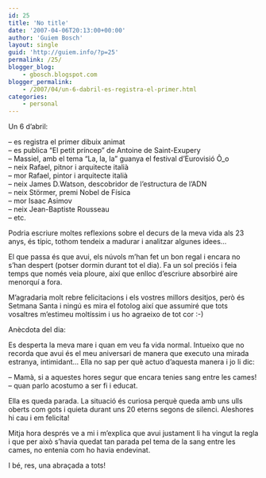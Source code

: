 ```yaml
---
id: 25
title: 'No title'
date: '2007-04-06T20:13:00+00:00'
author: 'Guiem Bosch'
layout: single
guid: 'http://guiem.info/?p=25'
permalink: /25/
blogger_blog:
    - gbosch.blogspot.com
blogger_permalink:
    - /2007/04/un-6-dabril-es-registra-el-primer.html
categories:
    - personal
---
```


Un 6 d’abril:

– es registra el primer dibuix animat  
– es publica “El petit príncep” de Antoine de Saint-Exupery  
– Massiel, amb el tema “La, la, la” guanya el festival d’Eurovisió Ô\_o  
– neix Rafael, pitnor i arquitecte italià  
– mor Rafael, pintor i arquitecte italià  
– neix James D.Watson, descobridor de l’estructura de l’ADN  
– neix Störmer, premi Nobel de Física  
– mor Isaac Asimov  
– neix Jean-Baptiste Rousseau  
– etc.

Podria escriure moltes reflexions sobre el decurs de la meva vida als 23 anys, és típic, tothom tendeix a madurar i analitzar algunes idees…

El que passa és que avui, els núvols m’han fet un bon regal i encara no s’han despert (potser dormin durant tot el dia). Fa un sol preciós i feia temps que només veia ploure, així que enlloc d’escriure absorbiré aire menorquí a fora.

M’agradaria molt rebre felicitacions i els vostres millors desitjos, però és Setmana Santa i ningú es mira el fotolog així que assumiré que tots vosaltres m’estimeu moltíssim i us ho agraeixo de tot cor :-)

Anècdota del dia:

Es desperta la meva mare i quan em veu fa vida normal. Intueixo que no recorda que avui és el meu aniversari de manera que executo una mirada estranya, intimidant… Ella no sap per què actuo d’aquesta manera i jo li dic:

– Mamà, si a aquestes hores segur que encara tenies sang entre les cames! – quan parlo acostumo a ser fi i educat.

Ella es queda parada. La situació és curiosa perquè queda amb uns ulls oberts com gots i quieta durant uns 20 eterns segons de silenci. Aleshores hi cau i em felicita!

Mitja hora després ve a mi i m’explica que avui justament li ha vingut la regla i que per això s’havia quedat tan parada pel tema de la sang entre les cames, no entenia com ho havia endevinat.

I bé, res, una abraçada a tots!